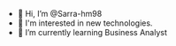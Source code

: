 - 👋 Hi, I’m @Sarra-hm98
- 👀 I'm interested in new technologies.
- 🌱 I’m currently learning Business Analyst 


<!---
Software Tester 
--->
